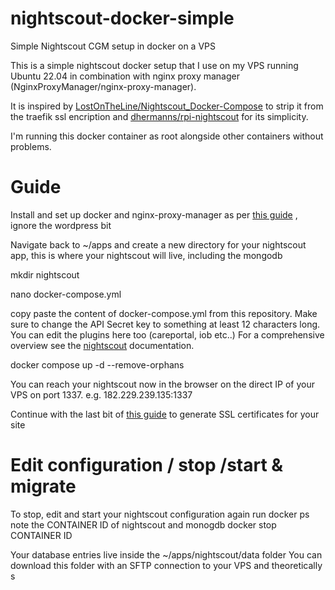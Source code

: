 # nightscout-docker-simple
Simple Nightscout CGM setup in docker on a VPS

This is a simple nightscout docker setup that I use on my VPS running Ubuntu 22.04 in combination with nginx proxy manager (NginxProxyManager/nginx-proxy-manager).

It is inspired by [LostOnTheLine/Nightscout_Docker-Compose](https://github.com/LostOnTheLine/Nightscout_Docker-Compose) to strip it from the traefik ssl encription and [dhermanns/rpi-nightscout](https://github.com/dhermanns/rpi-nightscout) for its simplicity.

I'm running this docker container as root alongside other containers without problems.

# Guide

Install and set up docker and nginx-proxy-manager as per [this guide](https://medium.com/@jmpinney/multiple-wordpress-sites-on-one-server-with-docker-6fb53adc4bfe) , ignore the wordpress bit 

Navigate back to ~/apps and create a new directory for your nightscout app, this is where your nightscout will live, including the mongodb

mkdir nightscout

nano docker-compose.yml

copy paste the content of docker-compose.yml from this repository. Make sure to change the API Secret key to something at least 12 characters long. You can edit the plugins here too (careportal, iob etc..) For a comprehensive overview see the [nightscout](https://nightscout.github.io/) documentation.

docker compose up -d --remove-orphans

You can reach your nightscout now in the browser on the direct IP of your VPS on port 1337. e.g. 182.229.239.135:1337

Continue with the last bit of [this guide](https://medium.com/@jmpinney/multiple-wordpress-sites-on-one-server-with-docker-6fb53adc4bfe) to generate SSL certificates for your site


# Edit configuration / stop /start & migrate

To stop, edit and start your nightscout configuration again run
docker ps
note the CONTAINER ID of nightscout and monogdb
docker stop CONTAINER ID


Your database entries live inside the ~/apps/nightscout/data folder
You can download this folder with an SFTP connection to your VPS and theoretically s



